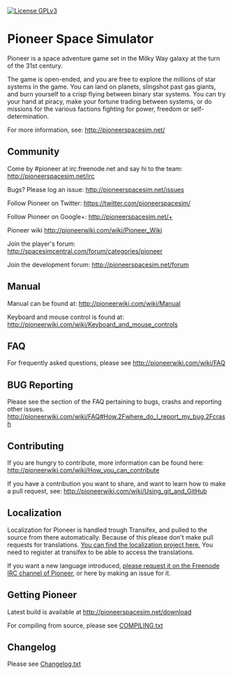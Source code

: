[![License GPLv3](https://img.shields.io/badge/license-GPL_v3-green.svg)](http://www.gnu.org/licenses/gpl-3.0.html)

# Pioneer Space Simulator

Pioneer is a space adventure game set in the Milky Way galaxy at the turn of
the 31st century.

The game is open-ended, and you are free to explore the millions of star
systems in the game. You can land on planets, slingshot past gas giants, and
burn yourself to a crisp flying between binary star systems. You can try your
hand at piracy, make your fortune trading between systems, or do missions for
the various factions fighting for power, freedom or self-determination.

For more information, see:
  http://pioneerspacesim.net/


## Community

Come by #pioneer at irc.freenode.net and say hi to the team:
  http://pioneerspacesim.net/irc

Bugs? Please log an issue:
  http://pioneerspacesim.net/issues

Follow Pioneer on Twitter:
  https://twitter.com/pioneerspacesim/

Follow Pioneer on Google+:
  http://pioneerspacesim.net/+

Pioneer wiki
  http://pioneerwiki.com/wiki/Pioneer_Wiki

Join the player's forum:
  http://spacesimcentral.com/forum/categories/pioneer

Join the development forum:
  http://pioneerspacesim.net/forum


## Manual

Manual can be found at:
  http://pioneerwiki.com/wiki/Manual

Keyboard and mouse control is found at:
  http://pioneerwiki.com/wiki/Keyboard_and_mouse_controls


## FAQ

For frequently asked questions, please see
  http://pioneerwiki.com/wiki/FAQ
  
  
## BUG Reporting

Please see the section of the FAQ pertaining to bugs, crashs and reporting other issues.
  http://pioneerwiki.com/wiki/FAQ#How.2Fwhere_do_I_report_my_bug.2Fcrash


## Contributing

If you are hungry to contribute, more information can be found here:
  http://pioneerwiki.com/wiki/How_you_can_contribute

If you have a contribution you want to share, and want to learn how to make a
pull request, see:
  http://pioneerwiki.com/wiki/Using_git_and_GitHub
  
## Localization

Localization for Pioneer is handled trough Transifex, and pulled to the source from there automatically. Because of this please don't make pull requests for translations. [You can find the localization project here.](https://www.transifex.com/pioneer/pioneer/dashboard/)
You need to register at transifex to be able to access the translations.

If you want a new language introduced, [please request it on the Freenode IRC channel of Pioneer](https://webchat.freenode.net/?channels=pioneer), or here by making an issue for it.

## Getting Pioneer

Latest build is available at
  http://pioneerspacesim.net/download

For compiling from source, please see [COMPILING.txt](https://github.com/pioneerspacesim/pioneer/blob/master/COMPILING.txt)


## Changelog

Please see [Changelog.txt](https://github.com/pioneerspacesim/pioneer/blob/master/Changelog.txt)
